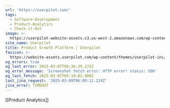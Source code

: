 ```yaml
---
url: 'https://userpilot.com/'
tags:
  - Software-Development
  - Product-Analytics
  - Check-it-Out
image: >-
  https://userpilot-website-assets.s3.us-west-2.amazonaws.com/wp-content/uploads/2023/06/12134316/Userpilot-Product-Growth-Unlocked.png
site_name: Userpilot
title: Product Growth Platform | Userpilot
favicon: >-
  https://website-assets.userpilot.com/wp-content/themes/userpilot-inc/favicon/favicon-32x32.png
og_errors: true
og_last_error: 2025-03-07T05:36:39.272Z
og_error_message: 'Screenshot fetch error: HTTP error! status: 500'
og_last_fetch: 2025-03-07T05:19:02.900Z
last_jina_request: '2025-03-09T06:09:11.224Z'
jina_error: TIMEOUT
---
```

[[Product Analytics]]
